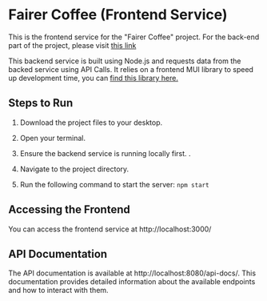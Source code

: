 # Fairer Coffee (Frontend Service)

This is the frontend service for the "Fairer Coffee" project. For the back-end part of the project, please visit [this link](https://github.com/sobr037/CapstoneBackend)

This backend service is built using Node.js and requests data from the backed service using API Calls. 
It relies on a frontend MUI library to speed up development time, you can [find this library here.](https://demos.creative-tim.com/soft-ui-dashboard-pro-react/#/dashboards/default)

## Steps to Run

1. Download the project files to your desktop.

2. Open your terminal.

3. Ensure the backend service is running locally first. . 

4. Navigate to the project directory.

5. Run the following command to start the server: `npm start`

## Accessing the Frontend

You can access the frontend service at http://localhost:3000/

## API Documentation

The API documentation is available at http://localhost:8080/api-docs/. 
This documentation provides detailed information about the available endpoints and how to interact with them.

